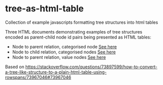 # tree-as-html-table
Collection of example javascripts formatting tree structures into html tables

Three HTML documents demonstrating examples of tree structures encoded as parent-child node id pairs being presented as HTML tables:
- Node to parent relation, categorised node [See here]([tree_parent_table_categorised_nodes.html](https://github.com/petern0691/tree-as-html-table/blob/main/tree_parent_table_categorised_nodes.html))
- Node to child relation, categorised nodes [See here](tree_parent_table_leaf_value_rowed.html)
- Node to parent relation, value nodes [See here](tree_child_table_categorised_nodes.html)

Based on https://stackoverflow.com/questions/73897599/how-to-convert-a-tree-like-structure-to-a-plain-html-table-using-rowspans/73967046#73967046
